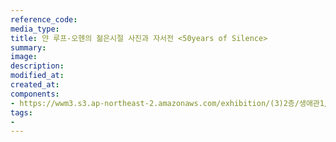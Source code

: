 ```yaml
---
reference_code:
media_type:
title: 얀 루프-오헨의 젊은시절 사진과 자서전 <50years of Silence>
summary: 
image:
description:
modified_at:
created_at:
components:
- https://wwm3.s3.ap-northeast-2.amazonaws.com/exhibition/(3)2층/생애관1/자료/LHS_7023.jpg
tags:
-
---
```

